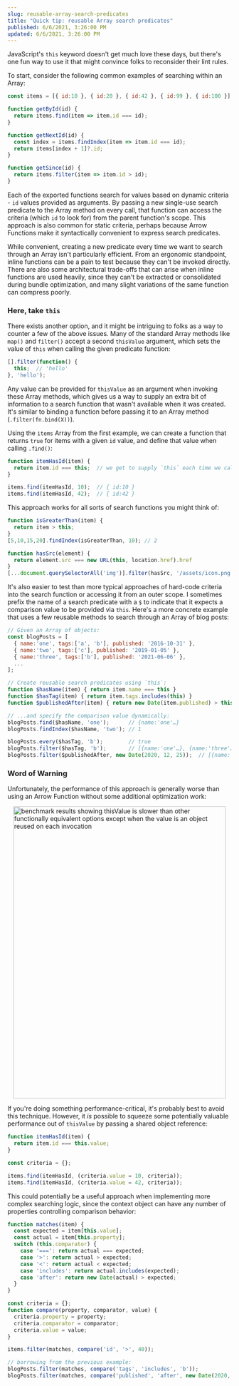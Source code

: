 ```yaml
---
slug: reusable-array-search-predicates
title: "Quick tip: reusable Array search predicates"
published: 6/6/2021, 3:26:00 PM
updated: 6/6/2021, 3:26:00 PM
---
```


JavaScript's `this` keyword doesn't get much love these days, but there's one fun way to use it that might convince folks to reconsider their lint rules.

To start, consider the following common examples of searching within an Array:

```js
const items = [{ id:10 }, { id:20 }, { id:42 }, { id:99 }, { id:100 }];

function getById(id) {
  return items.find(item => item.id === id);
}

function getNextId(id) {
  const index = items.findIndex(item => item.id === id);
  return items[index + 1]?.id;
}

function getSince(id) {
  return items.filter(item => item.id > id);
}
```

Each of the exported functions search for values based on dynamic criteria - `id` values provided as arguments.
By passing a new single-use search predicate to the Array method on every call, that function can access the criteria (which `id` to look for) from the parent function's scope.
This approach is also common for static criteria, perhaps because Arrow Functions make it syntactically convenient to express search predicates.

While convenient, creating a new predicate every time we want to search through an Array isn't particularly efficient.
From an ergonomic standpoint, inline functions can be a pain to test because they can't be invoked directly.
There are also some architectural trade-offs that can arise when inline functions are used heavily, since they can't be extracted or consolidated during bundle optimization, and many slight variations of the same function can compress poorly.

### Here, take `this`

There exists another option, and it might be intriguing to folks as a way to counter a few of the above issues.
Many of the standard Array methods like `map()` and `filter()` accept a second `thisValue` argument, which sets the value of `this` when calling the given predicate function:

```js
[].filter(function() {
  this;  // 'hello'
}, 'hello');
```

Any value can be provided for `thisValue` as an argument when invoking these Array methods, which gives us a way to supply an extra bit of information to a search function that wasn't available when it was created.
It's similar to binding a function before passing it to an Array method (`.filter(fn.bind(X))`).

Using the `items` Array from the first example, we can create a function that returns `true` for items with a given `id` value, and define that value when calling `.find()`:

```js
function itemHasId(item) {
  return item.id === this;  // we get to supply `this` each time we call find()
}

items.find(itemHasId, 10);  // { id:10 }
items.find(itemHasId, 42);  // { id:42 }
```

This approach works for all sorts of search functions you might think of:

```js
function isGreaterThan(item) {
  return item > this;
}
[5,10,15,20].findIndex(isGreaterThan, 10); // 2

function hasSrc(element) {
  return element.src === new URL(this, location.href).href
}
[...document.querySelectorAll('img')].filter(hasSrc, '/assets/icon.png');
```

It's also easier to test than more typical approaches of hard-code criteria into the search function or accessing it from an outer scope.
I sometimes prefix the name of a search predicate with a `$` to indicate that it expects a comparison value to be provided via `this`.
Here's a more concrete example that uses a few reusable methods to search through an Array of blog posts:

```js
// Given an Array of objects:
const blogPosts = [
  { name:'one', tags:['a', 'b'], published: '2016-10-31' },
  { name:'two', tags:['c'], published: '2019-01-05' },
  { name:'three', tags:['b'], published: '2021-06-06' },
  ...
];

// Create reusable search predicates using `this`:
function $hasName(item) { return item.name === this }
function $hasTag(item) { return item.tags.includes(this) }
function $publishedAfter(item) { return new Date(item.published) > this }

// ...and specify the comparison value dynamically:
blogPosts.find($hasName, 'one');      // {name:'one'…}
blogPosts.findIndex($hasName, 'two'); // 1

blogPosts.every($hasTag, 'b');        // true
blogPosts.filter($hasTag, 'b');       // [{name:'one'…}, {name:'three'…}]
blogPosts.filter($publishedAfter, new Date(2020, 12, 25));  // [{name:'three'…}]
```

### Word of Warning

Unfortunately, the performance of this approach is generally worse than using an Arrow Function without some additional optimization work:

<img width="478" height="655" src="https://i.imgur.com/KQ4687e.png" alt="benchmark results showing thisValue is slower than other functionally equivalent options except when the value is an object reused on each invocation" style="display:block; margin:auto;">

If you're doing something performance-critical, it's probably best to avoid this technique. However, it _is_ possible to squeeze some potentially valuable performance out of `thisValue` by passing a shared object reference:

```js
function itemHasId(item) {
  return item.id === this.value;
}

const criteria = {};

items.find(itemHasId, (criteria.value = 10, criteria));
items.find(itemHasId, (criteria.value = 42, criteria));
```

This could potentially be a useful approach when implementing more complex searching logic, since the context object can have any number of properties controlling comparison behavior:

```js
function matches(item) {
  const expected = item[this.value];
  const actual = item[this.property];
  switch (this.comparator) {
    case '===': return actual === expected;
    case '>': return actual > expected;
    case '<': return actual < expected;
    case 'includes': return actual.includes(expected);
    case 'after': return new Date(actual) > expected;
  }
}

const criteria = {};
function compare(property, comparator, value) {
  criteria.property = property;
  criteria.comparator = comparator;
  criteria.value = value;
}

items.filter(matches, compare('id', '>', 40));

// borrowing from the previous example:
blogPosts.filter(matches, compare('tags', 'includes', 'b'));
blogPosts.filter(matches, compare('published', 'after', new Date(2020, 12, 15)));
```
